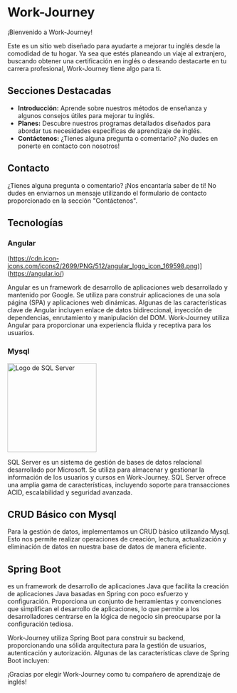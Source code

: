 # Work-Journey

¡Bienvenido a Work-Journey!

Este es un sitio web diseñado para ayudarte a mejorar tu inglés desde la comodidad de tu hogar. Ya sea que estés planeando un viaje al extranjero, buscando obtener una certificación en inglés o deseando destacarte en tu carrera profesional, Work-Journey tiene algo para ti.

## Secciones Destacadas

- **Introducción:** Aprende sobre nuestros métodos de enseñanza y algunos consejos útiles para mejorar tu inglés.
- **Planes:** Descubre nuestros programas detallados diseñados para abordar tus necesidades específicas de aprendizaje de inglés.
- **Contáctenos:** ¿Tienes alguna pregunta o comentario? ¡No dudes en ponerte en contacto con nosotros!

## Contacto

¿Tienes alguna pregunta o comentario? ¡Nos encantaría saber de ti! No dudes en enviarnos un mensaje utilizando el formulario de contacto proporcionado en la sección "Contáctenos".

## Tecnologías

### Angular

(https://cdn.icon-icons.com/icons2/2699/PNG/512/angular_logo_icon_169598.png)](https://angular.io/)



Angular es un framework de desarrollo de aplicaciones web desarrollado y mantenido por Google. Se utiliza para construir aplicaciones de una sola página (SPA) y aplicaciones web dinámicas. Algunas de las características clave de Angular incluyen enlace de datos bidireccional, inyección de dependencias, enrutamiento y manipulación del DOM. Work-Journey utiliza Angular para proporcionar una experiencia fluida y receptiva para los usuarios.

### Mysql

<img src="assets/img-2.png" alt="Logo de SQL Server" width="200">

SQL Server es un sistema de gestión de bases de datos relacional desarrollado por Microsoft. Se utiliza para almacenar y gestionar la información de los usuarios y cursos en Work-Journey. SQL Server ofrece una amplia gama de características, incluyendo soporte para transacciones ACID, escalabilidad y seguridad avanzada.

## CRUD Básico con Mysql

Para la gestión de datos, implementamos un CRUD básico utilizando Mysql. Esto nos permite realizar operaciones de creación, lectura, actualización y eliminación de datos en nuestra base de datos de manera eficiente.

## Spring Boot
es un framework de desarrollo de aplicaciones Java que facilita la creación de aplicaciones Java basadas en Spring con poco esfuerzo y configuración. Proporciona un conjunto de herramientas y convenciones que simplifican el desarrollo de aplicaciones, lo que permite a los desarrolladores centrarse en la lógica de negocio sin preocuparse por la configuración tediosa.

Work-Journey utiliza Spring Boot para construir su backend, proporcionando una sólida arquitectura para la gestión de usuarios, autenticación y autorización. Algunas de las características clave de Spring Boot incluyen:

¡Gracias por elegir Work-Journey como tu compañero de aprendizaje de inglés!
